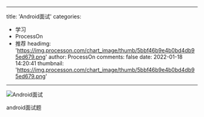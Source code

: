 
---
title: 'Android面试'
categories: 
 - 学习
 - ProcessOn
 - 推荐
headimg: 'https://img.processon.com/chart_image/thumb/5bbf46b9e4b0bd4db95ed679.png'
author: ProcessOn
comments: false
date: 2022-01-18 14:20:41
thumbnail: 'https://img.processon.com/chart_image/thumb/5bbf46b9e4b0bd4db95ed679.png'
---

<div>   
<img class="thumb" alt="Android面试" src="https://img.processon.com/chart_image/thumb/5bbf46b9e4b0bd4db95ed679.png" referrerpolicy="no-referrer">
<p>android面试题</p>  
</div>
            